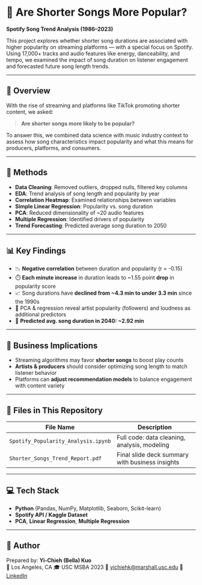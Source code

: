 # 🎵 Are Shorter Songs More Popular?  
**Spotify Song Trend Analysis (1986–2023)**

This project explores whether shorter song durations are associated with higher popularity on streaming platforms — with a special focus on Spotify. Using 17,000+ tracks and audio features like energy, danceability, and tempo, we examined the impact of song duration on listener engagement and forecasted future song length trends.

---

## 📌 Overview

With the rise of streaming and platforms like TikTok promoting shorter content, we asked:

> **Are shorter songs more likely to be popular?**

To answer this, we combined data science with music industry context to assess how song characteristics impact popularity and what this means for producers, platforms, and consumers.

---

## 🧪 Methods

- **Data Cleaning**: Removed outliers, dropped nulls, filtered key columns  
- **EDA**: Trend analysis of song length and popularity by year  
- **Correlation Heatmap**: Examined relationships between variables  
- **Simple Linear Regression**: Popularity vs. song duration  
- **PCA**: Reduced dimensionality of ~20 audio features  
- **Multiple Regression**: Identified drivers of popularity  
- **Trend Forecasting**: Predicted average song duration to 2050  

---

## 📊 Key Findings

- 📉 **Negative correlation** between duration and popularity (r = -0.15)  
- ⏱️ **Each minute increase** in duration leads to ~1.55 point **drop** in popularity score  
- 📈 Song durations have **declined from ~4.3 min to under 3.3 min** since the 1990s  
- 🧠 PCA & regression reveal artist popularity (followers) and loudness as additional predictors  
- 🔮 **Predicted avg. song duration in 2040: ~2.92 min**

---

## 🧠 Business Implications

- Streaming algorithms may favor **shorter songs** to boost play counts
- **Artists & producers** should consider optimizing song length to match listener behavior
- Platforms can **adjust recommendation models** to balance engagement with content variety

---

## 📁 Files in This Repository

| File Name                           | Description                                     |
|------------------------------------|-------------------------------------------------|
| `Spotify_Popularity_Analysis.ipynb`| Full code: data cleaning, analysis, modeling    |
| `Shorter_Songs_Trend_Report.pdf`   | Final slide deck summary with business insights |

---

## 💻 Tech Stack

- **Python** (Pandas, NumPy, Matplotlib, Seaborn, Scikit-learn)
- **Spotify API / Kaggle Dataset**
- **PCA**, **Linear Regression**, **Multiple Regression**

---

## 🧠 Author

Prepared by: **Yi-Chieh (Bella) Kuo**  
📍 Los Angeles, CA
🎓 USC MSBA 2023
📧 yichiehk@marshall.usc.edu 
🔗 [LinkedIn](https://www.linkedin.com/in/yi-chieh-kuo/)
